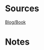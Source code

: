 # Sources
[ Blog/Book ]( https://raytracing.github.io/books/RayTracingInOneWeekend.html#overview )
# Notes

